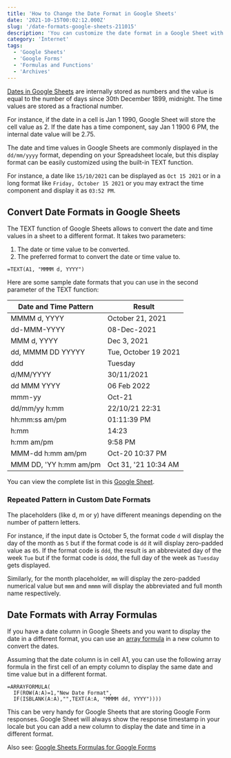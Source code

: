 ```yaml
---
title: 'How to Change the Date Format in Google Sheets'
date: '2021-10-15T00:02:12.000Z'
slug: '/date-formats-google-sheets-211015'
description: 'You can customize the date format in a Google Sheet with the TEXT function and completely change the way the date and time values are displayed in the worksheet.'
category: 'Internet'
tags:
  - 'Google Sheets'
  - 'Google Forms'
  - 'Formulas and Functions'
  - 'Archives'
---
```


[Dates in Google Sheets](/google-sheets-date-functions-210823) are internally stored as numbers and the value is equal to the number of days since 30th December 1899, midnight. The time values are stored as a fractional number.

For instance, if the date in a cell is Jan 1 1990, Google Sheet will store the cell value as 2. If the date has a time component, say Jan 1 1900 6 PM, the internal date value will be 2.75.

The date and time values in Google Sheets are commonly displayed in the `dd/mm/yyyy` format, depending on your Spreadsheet locale, but this display format can be easily customized using the built-in TEXT function.

For instance, a date like `15/10/2021` can be displayed as `Oct 15 2021` or in a long format like `Friday, October 15 2021` or you may extract the time component and display it as `03:52 PM`.

## Convert Date Formats in Google Sheets

The TEXT function of Google Sheets allows to convert the date and time values in a sheet to a different format. It takes two parameters:

1. The date or time value to be converted.
2. The preferred format to convert the date or time value to.

```
=TEXT(A1, "MMMM d, YYYY")
```

Here are some sample date formats that you can use in the second parameter of the TEXT function:

| Date and Time Pattern  | Result               |
| ---------------------- | -------------------- |
| MMMM d, YYYY           | October 21, 2021     |
| dd-MMM-YYYY            | 08-Dec-2021          |
| MMM d, YYYY            | Dec 3, 2021          |
| dd, MMMM DD YYYYY      | Tue, October 19 2021 |
| ddd                    | Tuesday              |
| d/MM/YYYY              | 30/11/2021           |
| dd MMM YYYY            | 06 Feb 2022          |
| mmm-yy                 | Oct-21               |
| dd/mm/yy h:mm          | 22/10/21 22:31       |
| hh:mm:ss am/pm         | 01:11:39 PM          |
| h:mm                   | 14:23                |
| h:mm am/pm             | 9:58 PM              |
| MMM-dd h:mm am/pm      | Oct-20 10:37 PM      |
| MMM DD, 'YY h:mm am/pm | Oct 31, '21 10:34 AM |

You can view the complete list in this [Google Sheet](https://docs.google.com/spreadsheets/d/1Qi_TYJNKE4Cypd4Yk4HQJaCV2S8Dq53k0Ih1Jpt-elM/edit#gid=0).

### Repeated Pattern in Custom Date Formats

The placeholders (like d, m or y) have different meanings depending on the number of pattern letters.

For instance, if the input date is October 5, the format code `d` will display the day of the month as `5` but if the format code is `dd` it will display zero-padded value as `05`. If the format code is `ddd`, the result is an abbreviated day of the week `Tue` but if the format code is `dddd`, the full day of the week as `Tuesday` gets displayed.

Similarly, for the month placeholder, `mm` will display the zero-padded numerical value but `mmm` and `mmmm` will display the abbreviated and full month name respectively.

## Date Formats with Array Formulas

If you have a date column in Google Sheets and you want to display the date in a different format, you can use an [array formula](/internet/arrayformula-copy-formulas-in-entire-column/29711/) in a new column to convert the dates.

Assuming that the date column is in cell A1, you can use the following array formula in the first cell of an empty column to display the same date and time value but in a different format.

```
=ARRAYFORMULA(
  IF(ROW(A:A)=1,"New Date Format",
  IF(ISBLANK(A:A),"",TEXT(A:A, "MMMM dd, YYYY"))))
```

This can be very handy for Google Sheets that are storing Google Form responses. Google Sheet will always show the response timestamp in your locale but you can add a new column to display the date and time in a different format.

Also see: [Google Sheets Formulas for Google Forms](/google-form-formulas-050520)
